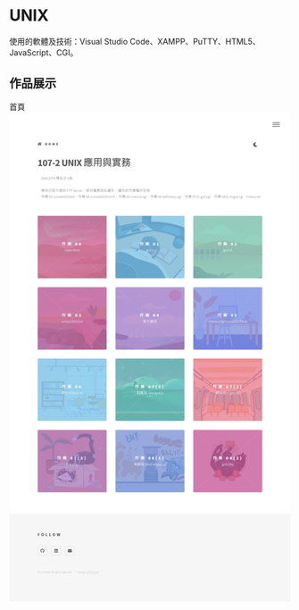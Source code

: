 # UNIX
使用的軟體及技術：Visual Studio Code、XAMPP、PuTTY、HTML5、JavaScript、CGI。
## 作品展示
首頁
![image](https://github.com/yvainecyw/Unix-Project/blob/main/Docs/%E9%A6%96%E9%A0%81.jpeg)
